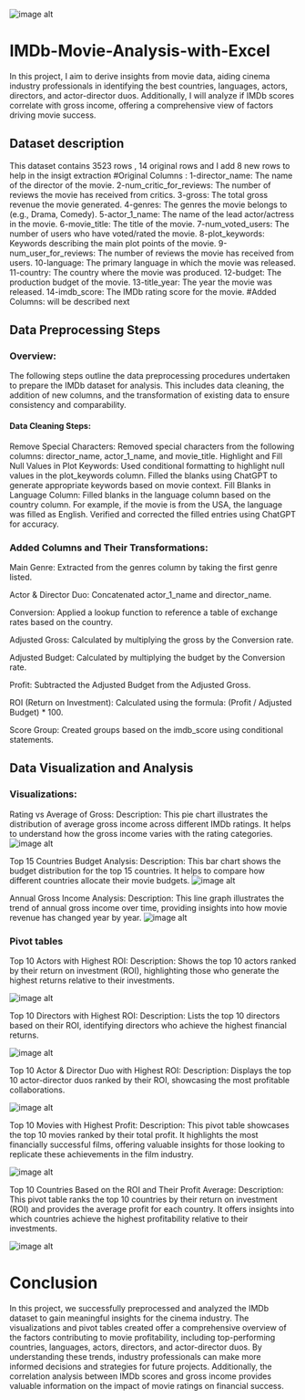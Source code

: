 ![image alt](https://github.com/Muustafa11/IMDb-Movie-Analysis-with-Excel/blob/main/c8373447-3cfd-4181-aef6-31e26f9a3414-731323186.jpg)




# IMDb-Movie-Analysis-with-Excel
In this project, I aim to derive insights from movie data, aiding cinema industry professionals in identifying the best countries, languages, actors, directors, and actor-director duos. Additionally, I will analyze if IMDb scores correlate with gross income, offering a comprehensive view of factors driving movie success.

## Dataset description

This dataset contains 3523 rows , 14 original rows and I add 8 new rows to help in the insigt extraction
#Original Columns :
1-director_name: The name of the director of the movie.
2-num_critic_for_reviews: The number of reviews the movie has received from critics.
3-gross: The total gross revenue the movie generated.
4-genres: The genres the movie belongs to (e.g., Drama, Comedy).
5-actor_1_name: The name of the lead actor/actress in the movie.
6-movie_title: The title of the movie.
7-num_voted_users: The number of users who have voted/rated the movie.
8-plot_keywords: Keywords describing the main plot points of the movie.
9-num_user_for_reviews: The number of reviews the movie has received from users.
10-language: The primary language in which the movie was released.
11-country: The country where the movie was produced.
12-budget: The production budget of the movie.
13-title_year: The year the movie was released.
14-imdb_score: The IMDb rating score for the movie.
#Added Columns: will be described next

## Data Preprocessing Steps 
### Overview:
The following steps outline the data preprocessing procedures undertaken to prepare the IMDb dataset for analysis. This includes data cleaning, the addition of new columns, and the transformation of existing data to ensure consistency and comparability.

#### Data Cleaning Steps:
Remove Special Characters:
Removed special characters from the following columns: director_name, actor_1_name, and movie_title.
Highlight and Fill Null Values in Plot Keywords:
Used conditional formatting to highlight null values in the plot_keywords column.
Filled the blanks using ChatGPT to generate appropriate keywords based on movie context.
Fill Blanks in Language Column:
Filled blanks in the language column based on the country column. For example, if the movie is from the USA, the language was filled as English.
Verified and corrected the filled entries using ChatGPT for accuracy.

### Added Columns and Their Transformations:
Main Genre: Extracted from the genres column by taking the first genre listed.

Actor & Director Duo: Concatenated actor_1_name and director_name.

Conversion: Applied a lookup function to reference a table of exchange rates based on the country.

Adjusted Gross: Calculated by multiplying the gross by the Conversion rate.

Adjusted Budget: Calculated by multiplying the budget by the Conversion rate.

Profit: Subtracted the Adjusted Budget from the Adjusted Gross.

ROI (Return on Investment): Calculated using the formula: (Profit / Adjusted Budget) * 100.

Score Group: Created groups based on the imdb_score using conditional statements.

## Data Visualization and Analysis

### Visualizations:
Rating vs Average of Gross:
Description: This pie chart illustrates the distribution of average gross income across different IMDb ratings. It helps to understand how the gross income varies with the rating categories.
![image alt](https://github.com/Muustafa11/IMDb-Movie-Analysis-with-Excel/blob/main/Screenshot%202024-07-25%20192627.png)

Top 15 Countries Budget Analysis:
Description: This bar chart shows the budget distribution for the top 15 countries. It helps to compare how different countries allocate their movie budgets.
![image alt](https://github.com/Muustafa11/IMDb-Movie-Analysis-with-Excel/blob/main/Screenshot%202024-07-25%20192216.png)

Annual Gross Income Analysis:
Description: This line graph illustrates the trend of annual gross income over time, providing insights into how movie revenue has changed year by year.
![image alt](https://github.com/Muustafa11/IMDb-Movie-Analysis-with-Excel/blob/main/Screenshot%202024-07-25%20184359.png)

### Pivot tables

Top 10 Actors with Highest ROI:
Description: Shows the top 10 actors ranked by their return on investment (ROI), highlighting those who generate the highest returns relative to their investments.

![image alt](https://github.com/Muustafa11/IMDb-Movie-Analysis-with-Excel/blob/main/Top%2010%20Actors%20with%20Highest%20ROI.png)

Top 10 Directors with Highest ROI:
Description: Lists the top 10 directors based on their ROI, identifying directors who achieve the highest financial returns.

![image alt](https://github.com/Muustafa11/IMDb-Movie-Analysis-with-Excel/blob/main/Top%2010%20Directors%20with%20Highest%20ROI.png)


Top 10 Actor & Director Duo with Highest ROI:
Description: Displays the top 10 actor-director duos ranked by their ROI, showcasing the most profitable collaborations.

![image alt](https://github.com/Muustafa11/IMDb-Movie-Analysis-with-Excel/blob/main/Top%2010%20Actor%20%26%20Director%20Duo%20with%20Highest%20ROI.png)


Top 10 Movies with Highest Profit:
Description: This pivot table showcases the top 10 movies ranked by their total profit. It highlights the most financially successful films, offering valuable insights for those looking to replicate these achievements in the film industry.

![image alt](https://github.com/Muustafa11/IMDb-Movie-Analysis-with-Excel/blob/main/Top%2010%20Movies%20with%20Highest%20Profit%20.png)


Top 10 Countries Based on the ROI and Their Profit Average:
Description: This pivot table ranks the top 10 countries by their return on investment (ROI) and provides the average profit for each country. It offers insights into which countries achieve the highest profitability relative to their investments.

![image alt](https://github.com/Muustafa11/IMDb-Movie-Analysis-with-Excel/blob/main/Top%2010%20Countries%20with%20Highest%20ROI.png)

# Conclusion
In this project, we successfully preprocessed and analyzed the IMDb dataset to gain meaningful insights for the cinema industry. The visualizations and pivot tables created offer a comprehensive overview of the factors contributing to movie profitability, including top-performing countries, languages, actors, directors, and actor-director duos. By understanding these trends, industry professionals can make more informed decisions and strategies for future projects. Additionally, the correlation analysis between IMDb scores and gross income provides valuable information on the impact of movie ratings on financial success.
